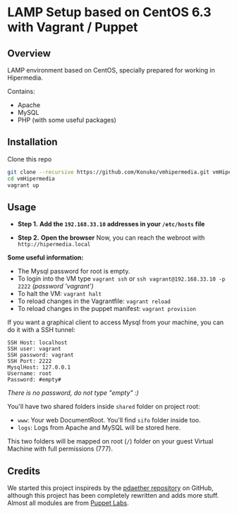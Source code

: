 # LAMP Setup based on CentOS 6.3 with Vagrant / Puppet

## Overview

LAMP environment based on CentOS, specially prepared for working in Hipermedia.

Contains:

* Apache
* MySQL
* PHP (with some useful packages)

## Installation

Clone this repo

```bash
git clone --recursive https://github.com/Konuko/vmhipermedia.git vmHipermedia
cd vmHipermedia
vagrant up
```

## Usage

* **Step 1.** **Add the `192.168.33.10` addresses in your `/etc/hosts` file**

* **Step 2.** **Open the browser**
Now, you can reach the webroot with `http://hipermedia.local`

**Some useful information:**

* The Mysql password for root is empty.
* To login into the VM type `vagrant ssh` or `ssh vagrant@192.168.33.10 -p 2222` *(password 'vagrant')*
* To halt the VM: `vagrant halt`
* To reload changes in the Vagrantfile: `vagrant reload`
* To reload changes in the puppet manifest: `vagrant provision`

If you want a graphical client to access Mysql from your machine, you can do it with a SSH tunnel:

```
SSH Host: localhost
SSH user: vagrant
SSH password: vagrant
SSH Port: 2222
MysqlHost: 127.0.0.1
Username: root
Password: #empty#
```
*There is no password, do not type "empty" :)*

You'll have two shared folders inside `shared` folder on project root:

* `www`: Your web DocumentRoot. You'll find `sifo` folder inside too.
* `logs`: Logs from Apache and MySQL will be stored here.

This two folders will be mapped on root (`/`) folder on your guest Virtual Machine with full permissions (777).

## Credits

We started this project inspireds by the [pdaether repository](https://github.com/pdaether/LAMP-CentOS-with-Vagrant) on GitHub,
although this project has been completely rewritten and adds more stuff. Almost all modules are from [Puppet Labs](http://puppetlabs.com/).